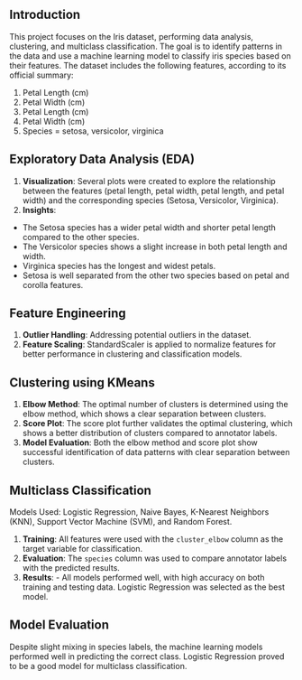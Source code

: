 ## Introduction 
This project focuses on the Iris dataset, performing data analysis, clustering, and multiclass classification. The goal is to identify patterns in the data and use a machine learning model to classify iris species based on their features. The dataset includes the following features, according to its official summary: 
1. Petal Length (cm)
2. Petal Width (cm)
3. Petal Length (cm)
4. Petal Width (cm)
5. Species = setosa, versicolor, virginica

## Exploratory Data Analysis (EDA) 
1. **Visualization**: Several plots were created to explore the relationship between the features (petal length, petal width, petal length, and petal width) and the corresponding species (Setosa, Versicolor, Virginica).
2. **Insights**:
- The Setosa species has a wider petal width and shorter petal length compared to the other species. 
- The Versicolor species shows a slight increase in both petal length and width.
- Virginica species has the longest and widest petals.
- Setosa is well separated from the other two species based on petal and corolla features.

## Feature Engineering 
 1. **Outlier Handling**: Addressing potential outliers in the dataset.
 2. **Feature Scaling**: StandardScaler is applied to normalize features for better performance in clustering and classification models.

## Clustering using KMeans 
1. **Elbow Method**: The optimal number of clusters is determined using the elbow method, which shows a clear separation between clusters.
2. **Score Plot**: The score plot further validates the optimal clustering, which shows a better distribution of clusters compared to annotator labels.
3. **Model Evaluation**: Both the elbow method and score plot show successful identification of data patterns with clear separation between clusters.

## Multiclass Classification 
Models Used: Logistic Regression, Naive Bayes, K-Nearest Neighbors (KNN), Support Vector Machine (SVM), and Random Forest.
1. **Training**: All features were used with the `cluster_elbow` column as the target variable for classification.
2. **Evaluation**: The `species` column was used to compare annotator labels with the predicted results.
3. **Results**: - All models performed well, with high accuracy on both training and testing data.
Logistic Regression was selected as the best model.

## Model Evaluation 
Despite slight mixing in species labels, the machine learning models performed well in predicting the correct class. Logistic Regression proved to be a good model for multiclass classification.
